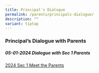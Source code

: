 ```yaml
---
title: Principal's Dialogue
permalink: /parents/principals-dialogue/
description: ""
variant: tiptap
---
```

<h3>Principal’s Dialogue with Parents</h3><p></p><h5>05-01-2024 Dialogue with Sec 1 Parents</h5><p><a href="https://drive.google.com/file/d/1YqLvYPxnas7xgwxDmnv1yPft0M7XSRBm/view?usp=sharing" rel="noopener noreferrer nofollow" target="_blank">2024 Sec 1 Meet the Parents</a></p><p></p><h3></h3><p></p>
